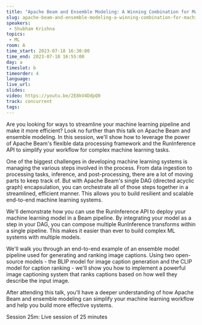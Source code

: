 ```yaml
---
title: "Apache Beam and Ensemble Modeling: A Winning Combination for Machine Learning"
slug: apache-beam-and-ensemble-modeling-a-winning-combination-for-machine-learning
speakers:
 - Shubham Krishna
topics:
 - ML
room: A
time_start: 2023-07-18 16:30:00
time_end: 2023-07-18 16:55:00
day: a
timeslot: b
timeorder: 4
language: 
live_url: 
slides: 
video: https://youtu.be/2E8kV4DdpQ0
track: concurrent
tags:
---
```


Are you looking for ways to streamline your machine learning pipeline and make it more efficient? Look no further than this talk on Apache Beam and ensemble modeling. In this session, we'll show how to leverage the power of Apache Beam's flexible data processing framework and the RunInference API to simplify your workflow for complex machine learning tasks.
 
 
 
 One of the biggest challenges in developing machine learning systems is managing the various steps involved in the process. From data ingestion to processing tasks, inference, and post-processing, there are a lot of moving parts to keep track of. But with Apache Beam's single DAG (directed acyclic graph) encapsulation, you can orchestrate all of those steps together in a streamlined, efficient manner. This allows you to build resilient and scalable end-to-end machine learning systems.
 
 
 
 We'll demonstrate how you can use the RunInference API to deploy your machine learning model in a Beam pipeline. By integrating your model as a step in your DAG, you can compose multiple RunInference transforms within a single pipeline. This makes it easier than ever to build complex ML systems with multiple models.
 
 
 
 We'll walk you through an end-to-end example of an ensemble model pipeline used for generating and ranking image captions. Using two open-source models - the BLIP model for image caption generation and the CLIP model for caption ranking - we'll show you how to implement a powerful image captioning system that ranks captions based on how well they describe the input image.
 
 
 
 After attending this talk, you'll have a deeper understanding of how Apache Beam and ensemble modeling can simplify your machine learning workflow and help you build more effective systems.
 
 
 
 Session 25m: Live session of 25 minutes
